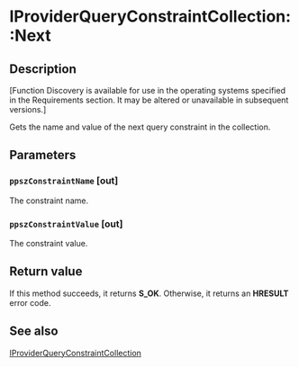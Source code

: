 # IProviderQueryConstraintCollection::Next

## Description

[Function Discovery is available for use in the operating systems specified in the Requirements section. It may be altered or unavailable in subsequent versions.]

Gets the name and value of the next query constraint in the collection.

## Parameters

### `ppszConstraintName` [out]

The constraint name.

### `ppszConstraintValue` [out]

The constraint value.

## Return value

If this method succeeds, it returns **S_OK**. Otherwise, it returns an **HRESULT** error code.

## See also

[IProviderQueryConstraintCollection](https://learn.microsoft.com/windows/desktop/api/functiondiscoveryprovider/nn-functiondiscoveryprovider-iproviderqueryconstraintcollection)